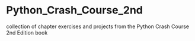 # Python_Crash_Course_2nd
collection of chapter exercises and projects from the Python Crash Course 2nd Edition book
